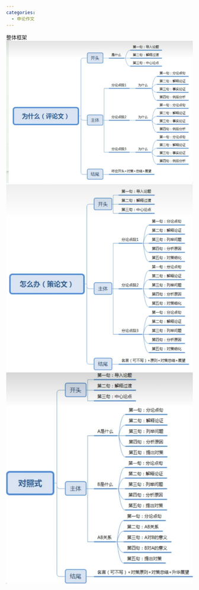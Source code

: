 ```yaml
---
categories:
  - 申论作文
---
```

整体框架
![](../../images/Pasted%20image%2020230601150258.png)![](../../images/Pasted%20image%2020230601150305.png)![](../../images/Pasted%20image%2020230601150317.png)